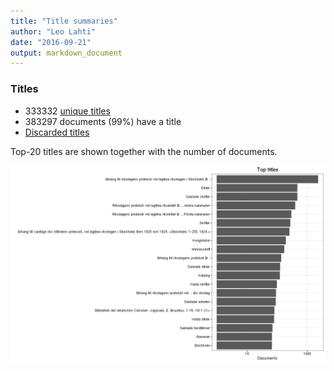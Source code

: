 ```yaml
---
title: "Title summaries"
author: "Leo Lahti"
date: "2016-09-21"
output: markdown_document
---
```



### Titles

 * 333332 [unique titles](output.tables/title_accepted.csv)
 * 383297 documents (99%) have a title
 * [Discarded titles](output.tables/title_discarded.csv)

Top-20 titles are shown together with the number of documents.

![plot of chunk summarytitle](figure/summarytitle-1.png)

